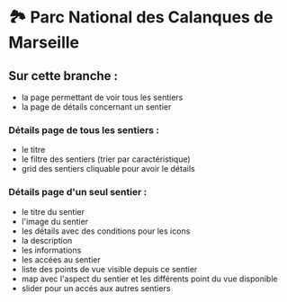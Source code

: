 # 🏞️ Parc National des Calanques de Marseille

## Sur cette branche : 
- la page permettant de voir tous les sentiers
- la page de détails concernant un sentier

### Détails page de tous les sentiers : 
- le titre
- le filtre des sentiers (trier par caractéristique)
- grid des sentiers cliquable pour avoir le détails

### Détails page d'un seul sentier : 
- le titre du sentier
- l'image du sentier
- les détails avec des conditions pour les icons
- la description
- les informations
- les accées au sentier
- liste des points de vue visible depuis ce sentier
- map avec l'aspect du sentier et les différents point du vue disponible
- slider pour un accés aux autres sentiers